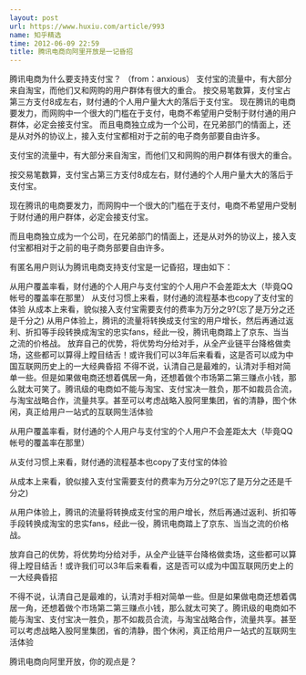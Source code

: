 ```yaml
---
layout: post
url: https://www.huxiu.com/article/993
name: 知乎精选
time: 2012-06-09 22:59
title: 腾讯电商向阿里开放是一记昏招
---
```

腾讯电商为什么要支持支付宝？ （from：anxious） 支付宝的流量中，有大部分来自淘宝，而他们又和网购的用户群体有很大的重合。 按交易笔数算，支付宝占第三方支付8成左右，财付通的个人用户量大大的落后于支付宝。 现在腾讯的电商要发力，而网购中一个很大的门槛在于支付，电商不希望用户受制于财付通的用户群体，必定会接支付宝。 而且电商独立成为一个公司，在兄弟部门的情面上，还是从对外的协议上，接入支付宝都相对于之前的电子商务部要自由许多。

支付宝的流量中，有大部分来自淘宝，而他们又和网购的用户群体有很大的重合。

按交易笔数算，支付宝占第三方支付8成左右，财付通的个人用户量大大的落后于支付宝。

现在腾讯的电商要发力，而网购中一个很大的门槛在于支付，电商不希望用户受制于财付通的用户群体，必定会接支付宝。

而且电商独立成为一个公司，在兄弟部门的情面上，还是从对外的协议上，接入支付宝都相对于之前的电子商务部要自由许多。

有匿名用户则认为腾讯电商支持支付宝是一记昏招，理由如下：

从用户覆盖率看，财付通的个人用户与支付宝的个人用户不会差距太大（毕竟QQ帐号的覆盖率在那里） 从支付习惯上来看，财付通的流程基本也copy了支付宝的体验 从成本上来看，貌似接入支付宝需要支付的费率为万分之9?(忘了是万分之还是千分之) 从用户体验上，腾讯的流量将转换成支付宝的用户增长，然后再通过返利、折扣等手段转换成淘宝的忠实fans，经此一役，腾讯电商踏上了京东、当当之流的价格战。 放弃自己的优势，将优势均分给对手，从全产业链平台降格做卖场，这些都可以算得上瞠目结舌！或许我们可以3年后来看看，这是否可以成为中国互联网历史上的一大经典昏招 不得不说，认清自己是最难的，认清对手相对简单一些。但是如果做电商还想着偶居一角，还想着做个市场第二第三赚点小钱，那么就太可笑了。腾讯级的电商如不能与淘宝、支付宝决一胜负，那不如裁员合流，与淘宝战略合作，流量共享。甚至可以考虑战略入股阿里集团，省的清静，图个休闲，真正给用户一站式的互联网生活体验

从用户覆盖率看，财付通的个人用户与支付宝的个人用户不会差距太大（毕竟QQ帐号的覆盖率在那里）

从支付习惯上来看，财付通的流程基本也copy了支付宝的体验

从成本上来看，貌似接入支付宝需要支付的费率为万分之9?(忘了是万分之还是千分之)

从用户体验上，腾讯的流量将转换成支付宝的用户增长，然后再通过返利、折扣等手段转换成淘宝的忠实fans，经此一役，腾讯电商踏上了京东、当当之流的价格战。

放弃自己的优势，将优势均分给对手，从全产业链平台降格做卖场，这些都可以算得上瞠目结舌！或许我们可以3年后来看看，这是否可以成为中国互联网历史上的一大经典昏招

不得不说，认清自己是最难的，认清对手相对简单一些。但是如果做电商还想着偶居一角，还想着做个市场第二第三赚点小钱，那么就太可笑了。腾讯级的电商如不能与淘宝、支付宝决一胜负，那不如裁员合流，与淘宝战略合作，流量共享。甚至可以考虑战略入股阿里集团，省的清静，图个休闲，真正给用户一站式的互联网生活体验

腾讯电商向阿里开放，你的观点是？

